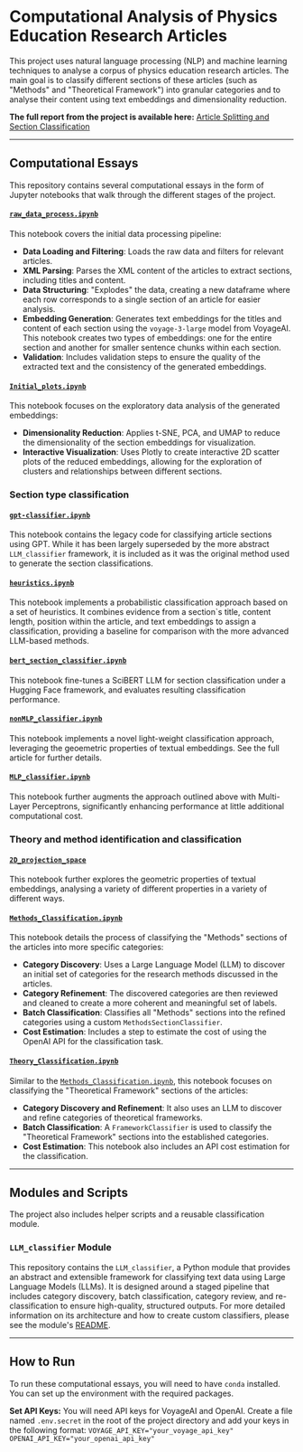 # Computational Analysis of Physics Education Research Articles

This project uses natural language processing (NLP) and machine learning techniques to analyse a corpus of physics education research articles. The main goal is to classify different sections of these articles (such as "Methods" and "Theoretical Framework") into granular categories and to analyse their content using text embeddings and dimensionality reduction.

**The full report from the project is available here:** [Article Splitting and Section Classification](./Article_Splitting_and_Section_Classification--INTED-UiO--Summer_2025.pdf)

---

## Computational Essays

This repository contains several computational essays in the form of Jupyter notebooks that walk through the different stages of the project.

#### [`raw_data_process.ipynb`](./raw_data_process.ipynb)

This notebook covers the initial data processing pipeline:

* **Data Loading and Filtering**: Loads the raw data and filters for relevant articles.
* **XML Parsing**: Parses the XML content of the articles to extract sections, including titles and content.
* **Data Structuring**: "Explodes" the data, creating a new dataframe where each row corresponds to a single section of an article for easier analysis.
* **Embedding Generation**: Generates text embeddings for the titles and content of each section using the `voyage-3-large` model from VoyageAI. This notebook creates two types of embeddings: one for the entire section and another for smaller sentence chunks within each section.
* **Validation**: Includes validation steps to ensure the quality of the extracted text and the consistency of the generated embeddings.

#### [`Initial_plots.ipynb`](./Initial_plots.ipynb)

This notebook focuses on the exploratory data analysis of the generated embeddings:

* **Dimensionality Reduction**: Applies t-SNE, PCA, and UMAP to reduce the dimensionality of the section embeddings for visualization.
* **Interactive Visualization**: Uses Plotly to create interactive 2D scatter plots of the reduced embeddings, allowing for the exploration of clusters and relationships between different sections.

### Section type classification

#### [`gpt-classifier.ipynb`](./section_type_classification/gpt-classifier.ipynb)

This notebook contains the legacy code for classifying article sections using GPT. While it has been largely superseded by the more abstract `LLM_classifier` framework, it is included as it was the original method used to generate the section classifications.

#### [`heuristics.ipynb`](./section_type_classification/heuristics.ipynb)

This notebook implements a probabilistic classification approach based on a set of heuristics. It combines evidence from a section`s title, content length, position within the article, and text embeddings to assign a classification, providing a baseline for comparison with the more advanced LLM-based methods.

#### [`bert_section_classifier.ipynb`](./section_type_classification/bert_section_classifier.ipynb)

This notebook fine-tunes a SciBERT LLM for section classification under a Hugging Face framework, and evaluates resulting classification performance.

#### [`nonMLP_classifier.ipynb`](./section_type_classification/nonMLP_classifier.ipynb)

This notebook implements a novel light-weight classification approach, leveraging the geoemetric properties of textual embeddings. See the full article for further details.

#### [`MLP_classifier.ipynb`](./section_type_classification/MLP_classifier.ipynb)

This notebook further augments the approach outlined above with Multi-Layer Perceptrons, significantly enhancing performance at little additional computational cost. 

### Theory and method identification and classification

#### [`2D_projection_space`](./section_type_classification/2D_projection_space.ipynb)

This notebook further explores the geometric properties of textual embeddings, analysing a variety of different properties in a variety of different ways.

#### [`Methods_Classification.ipynb`](./theory_and_methods_identification/Methods_Classification.ipynb)

This notebook details the process of classifying the "Methods" sections of the articles into more specific categories:

* **Category Discovery**: Uses a Large Language Model (LLM) to discover an initial set of categories for the research methods discussed in the articles.
* **Category Refinement**: The discovered categories are then reviewed and cleaned to create a more coherent and meaningful set of labels.
* **Batch Classification**: Classifies all "Methods" sections into the refined categories using a custom `MethodsSectionClassifier`.
* **Cost Estimation**: Includes a step to estimate the cost of using the OpenAI API for the classification task.

#### [`Theory_Classification.ipynb`](./theory_and_methods_identification/Theory_Classification.ipynb)

Similar to the [`Methods_Classification.ipynb`](./Methods_Classification.ipynb), this notebook focuses on classifying the "Theoretical Framework" sections of the articles:

* **Category Discovery and Refinement**: It also uses an LLM to discover and refine categories of theoretical frameworks.
* **Batch Classification**: A `FrameworkClassifier` is used to classify the "Theoretical Framework" sections into the established categories.
* **Cost Estimation**: This notebook also includes an API cost estimation for the classification.


---

## Modules and Scripts

The project also includes helper scripts and a reusable classification module.

### `LLM_classifier` Module

This repository contains the `LLM_classifier`, a Python module that provides an abstract and extensible framework for classifying text data using Large Language Models (LLMs). It is designed around a staged pipeline that includes category discovery, batch classification, category review, and re-classification to ensure high-quality, structured outputs. For more detailed information on its architecture and how to create custom classifiers, please see the module's [README](./LLM_classifier/README.md).

---

## How to Run

To run these computational essays, you will need to have `conda` installed. You can set up the environment with the required packages.

**Set API Keys:**
    You will need API keys for VoyageAI and OpenAI. Create a file named `.env.secret` in the root of the project directory and add your keys in the following format:
    ```
    VOYAGE_API_KEY="your_voyage_api_key"
    OPENAI_API_KEY="your_openai_api_key"
    ```
